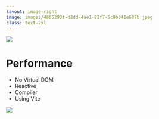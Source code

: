 ```yaml
---
layout: image-right
image: images/4865293f-d2dd-4ae1-82f7-5c9b341e687b.jpeg
class: text-2xl
---
```


<img src="images/bar-02.png" class="absolute top-0 left-0" />

# Performance

- No Virtual DOM
- Reactive
- Compiler
- Using Vite

<img src="images/solidjs-performance.png" />